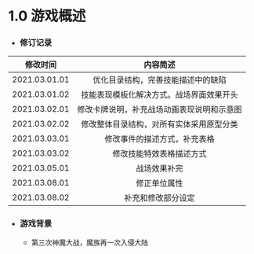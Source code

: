# 1.0 游戏概述

- ### 修订记录

|   修改时间    |                  内容简述                  |
| :-----------: | :----------------------------------------: |
| 2021.03.01.01 |     优化目录结构，完善技能描述中的缺陷     |
| 2021.03.01.02 |  技能表现模板化解决方式。战场界面效果开头  |
| 2021.03.02.01 | 修改卡牌说明，补充战场动画表现说明和示意图 |
| 2021.03.02.02 |  修改整体目录结构，对所有实体采用原型分类  |
| 2021.03.03.01 |        修改事件的描述方式，补充表格        |
| 2021.03.03.02 |          修改技能特效表格描述方式          |
| 2021.03.05.01 |                战场效果补完                |
| 2021.03.08.01 |                修正单位属性                |
| 2021.03.08.02 |             补充和修改部分设定             |

- ### 游戏背景

  - 第三次神魔大战，魔族再一次入侵大陆

